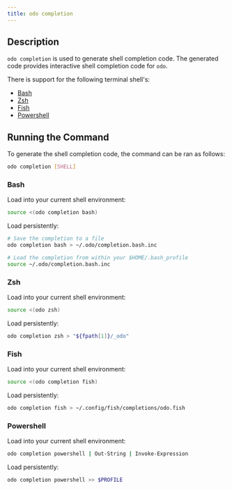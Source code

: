 ```yaml
---
title: odo completion
---
```


## Description

`odo completion` is used to generate shell completion code. The generated code provides interactive shell completion code for `odo`.

There is support for the following terminal shell's:
- [Bash](https://www.gnu.org/software/bash/)
- [Zsh](https://zsh.sourceforge.io/)
- [Fish](https://fishshell.com/)
- [Powershell](https://docs.microsoft.com/en-us/powershell/)

## Running the Command

To generate the shell completion code, the command can be ran as follows:

```sh
odo completion [SHELL]
```

### Bash

Load into your current shell environment:

```sh
source <(odo completion bash)
```

Load persistently:

```sh
# Save the completion to a file
odo completion bash > ~/.odo/completion.bash.inc

# Load the completion from within your $HOME/.bash_profile
source ~/.odo/completion.bash.inc
```

### Zsh

Load into your current shell environment:

```sh
source <(odo zsh)
```

Load persistently:

```sh
odo completion zsh > "${fpath[1]}/_odo"
```

### Fish

Load into your current shell environment:

```sh
source <(odo completion fish)
```

Load persistently:

```sh
odo completion fish > ~/.config/fish/completions/odo.fish
```

### Powershell

Load into your current shell environment:

```sh
odo completion powershell | Out-String | Invoke-Expression
```

Load persistently:

```sh
odo completion powershell >> $PROFILE
```
